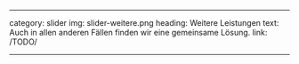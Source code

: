 ---

category: slider
img: slider-weitere.png
heading: Weitere Leistungen
text: Auch in allen anderen Fällen finden wir eine gemeinsame Lösung.
link: /TODO/

---